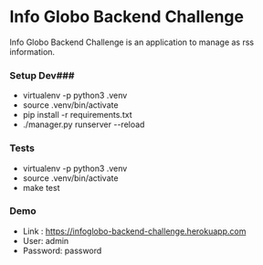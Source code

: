 # Info Globo Backend Challenge #

Info Globo Backend Challenge is an application to manage as rss information.


### Setup Dev###

* virtualenv -p python3 .venv
* source .venv/bin/activate
* pip install -r requirements.txt
*  ./manager.py runserver --reload


### Tests ###

* virtualenv -p python3 .venv
* source .venv/bin/activate
* make test


### Demo ###

* Link : https://infoglobo-backend-challenge.herokuapp.com
* User: admin
* Password: password